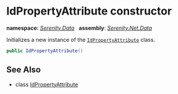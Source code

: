 # IdPropertyAttribute constructor
**namespace:** *[Serenity.Data](../../README.md#serenity.data-namespace)*   **assembly**: *[Serenity.Net.Data](../../README.md)*

Initializes a new instance of the [`IdPropertyAttribute`](../IdPropertyAttribute.md) class.

```csharp
public IdPropertyAttribute()
```

## See Also

* class [IdPropertyAttribute](../IdPropertyAttribute.md)